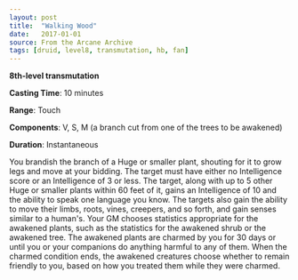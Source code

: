 ```yaml
---
layout: post
title:  "Walking Wood"
date:   2017-01-01
source: From the Arcane Archive
tags: [druid, level8, transmutation, hb, fan]
---
```


**8th-level transmutation**

**Casting Time**: 10 minutes

**Range**: Touch

**Components**: V, S, M (a branch cut from one of the trees to be awakened)

**Duration**: Instantaneous

You brandish the branch of a Huge or smaller plant, shouting for it to grow legs and move at your bidding. The target must have either no Intelligence score or an Intelligence of 3 or less. The target, along with up to 5 other Huge or smaller plants within 60 feet of it, gains an Intelligence of 10 and the ability to speak one language you know. The targets also gain the ability to move their limbs, roots, vines, creepers, and so forth, and gain senses similar to a human's. Your GM chooses statistics appropriate for the awakened plants, such as the statistics for the awakened shrub or the awakened tree.
The awakened plants are charmed by you for 30 days or until you or your companions do anything harmful to any of them. When the charmed condition ends, the awakened creatures choose whether to remain friendly to you, based on how you treated them while they were charmed.
